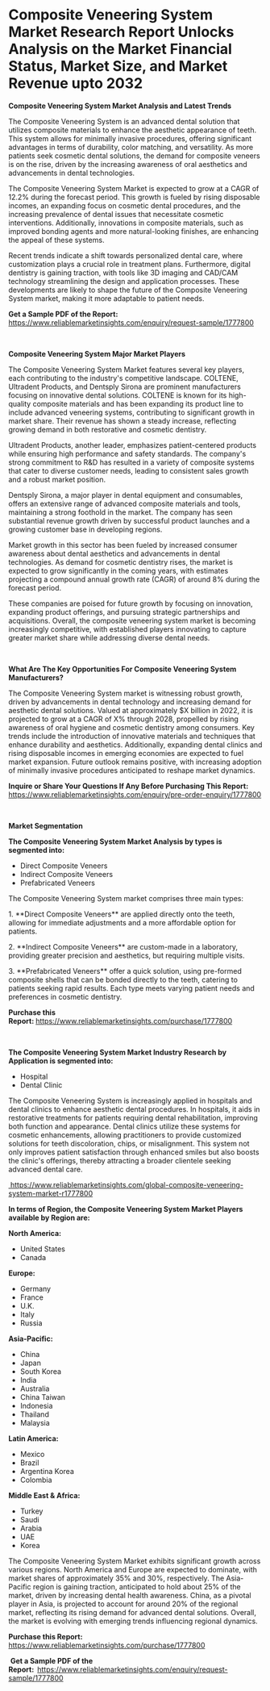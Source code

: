 <p><h1>Composite Veneering System Market Research Report Unlocks Analysis on the Market Financial Status, Market Size, and Market Revenue upto 2032</h1></p><p><strong>Composite Veneering System Market Analysis and Latest Trends</strong></p>
<p><p>The Composite Veneering System is an advanced dental solution that utilizes composite materials to enhance the aesthetic appearance of teeth. This system allows for minimally invasive procedures, offering significant advantages in terms of durability, color matching, and versatility. As more patients seek cosmetic dental solutions, the demand for composite veneers is on the rise, driven by the increasing awareness of oral aesthetics and advancements in dental technologies.</p><p>The Composite Veneering System Market is expected to grow at a CAGR of 12.2% during the forecast period. This growth is fueled by rising disposable incomes, an expanding focus on cosmetic dental procedures, and the increasing prevalence of dental issues that necessitate cosmetic interventions. Additionally, innovations in composite materials, such as improved bonding agents and more natural-looking finishes, are enhancing the appeal of these systems. </p><p>Recent trends indicate a shift towards personalized dental care, where customization plays a crucial role in treatment plans. Furthermore, digital dentistry is gaining traction, with tools like 3D imaging and CAD/CAM technology streamlining the design and application processes. These developments are likely to shape the future of the Composite Veneering System market, making it more adaptable to patient needs.</p></p>
<p><strong>Get a Sample PDF of the Report:&nbsp;</strong> <a href="https://www.reliablemarketinsights.com/enquiry/request-sample/1777800?utm_campaign=3363&utm_medium=2&utm_source=Github&utm_content=ia&utm_term=14042025&utm_id=composite-veneering-system">https://www.reliablemarketinsights.com/enquiry/request-sample/1777800</a></p>
<p>&nbsp;</p>
<p><strong>Composite Veneering System Major Market Players</strong></p>
<p><p>The Composite Veneering System Market features several key players, each contributing to the industry's competitive landscape. COLTENE, Ultradent Products, and Dentsply Sirona are prominent manufacturers focusing on innovative dental solutions. COLTENE is known for its high-quality composite materials and has been expanding its product line to include advanced veneering systems, contributing to significant growth in market share. Their revenue has shown a steady increase, reflecting growing demand in both restorative and cosmetic dentistry.</p><p>Ultradent Products, another leader, emphasizes patient-centered products while ensuring high performance and safety standards. The company's strong commitment to R&D has resulted in a variety of composite systems that cater to diverse customer needs, leading to consistent sales growth and a robust market position.</p><p>Dentsply Sirona, a major player in dental equipment and consumables, offers an extensive range of advanced composite materials and tools, maintaining a strong foothold in the market. The company has seen substantial revenue growth driven by successful product launches and a growing customer base in developing regions.</p><p>Market growth in this sector has been fueled by increased consumer awareness about dental aesthetics and advancements in dental technologies. As demand for cosmetic dentistry rises, the market is expected to grow significantly in the coming years, with estimates projecting a compound annual growth rate (CAGR) of around 8% during the forecast period.</p><p>These companies are poised for future growth by focusing on innovation, expanding product offerings, and pursuing strategic partnerships and acquisitions. Overall, the composite veneering system market is becoming increasingly competitive, with established players innovating to capture greater market share while addressing diverse dental needs.</p></p>
<p>&nbsp;</p>
<p><strong>What Are The Key Opportunities For Composite Veneering System Manufacturers?</strong></p>
<p><p>The Composite Veneering System market is witnessing robust growth, driven by advancements in dental technology and increasing demand for aesthetic dental solutions. Valued at approximately $X billion in 2022, it is projected to grow at a CAGR of X% through 2028, propelled by rising awareness of oral hygiene and cosmetic dentistry among consumers. Key trends include the introduction of innovative materials and techniques that enhance durability and aesthetics. Additionally, expanding dental clinics and rising disposable incomes in emerging economies are expected to fuel market expansion. Future outlook remains positive, with increasing adoption of minimally invasive procedures anticipated to reshape market dynamics.</p></p>
<p><strong>Inquire or Share Your Questions If Any Before Purchasing This Report:</strong> <a href="https://www.reliablemarketinsights.com/enquiry/pre-order-enquiry/1777800?utm_campaign=3363&utm_medium=2&utm_source=Github&utm_content=ia&utm_term=14042025&utm_id=composite-veneering-system">https://www.reliablemarketinsights.com/enquiry/pre-order-enquiry/1777800</a></p>
<p>&nbsp;</p>
<p><strong>Market Segmentation</strong></p>
<p><strong>The Composite Veneering System Market Analysis by types is segmented into:</strong></p>
<p><ul><li>Direct Composite Veneers</li><li>Indirect Composite Veneers</li><li>Prefabricated Veneers</li></ul></p>
<p><p>The Composite Veneering System market comprises three main types: </p><p>1. **Direct Composite Veneers** are applied directly onto the teeth, allowing for immediate adjustments and a more affordable option for patients.</p><p>2. **Indirect Composite Veneers** are custom-made in a laboratory, providing greater precision and aesthetics, but requiring multiple visits.</p><p>3. **Prefabricated Veneers** offer a quick solution, using pre-formed composite shells that can be bonded directly to the teeth, catering to patients seeking rapid results. Each type meets varying patient needs and preferences in cosmetic dentistry.</p></p>
<p><strong>Purchase this Report:&nbsp;</strong><a href="https://www.reliablemarketinsights.com/purchase/1777800?utm_campaign=3363&utm_medium=2&utm_source=Github&utm_content=ia&utm_term=14042025&utm_id=composite-veneering-system">https://www.reliablemarketinsights.com/purchase/1777800</a></p>
<p>&nbsp;</p>
<p><strong>The Composite Veneering System Market Industry Research by Application is segmented into:</strong></p>
<p><ul><li>Hospital</li><li>Dental Clinic</li></ul></p>
<p><p>The Composite Veneering System is increasingly applied in hospitals and dental clinics to enhance aesthetic dental procedures. In hospitals, it aids in restorative treatments for patients requiring dental rehabilitation, improving both function and appearance. Dental clinics utilize these systems for cosmetic enhancements, allowing practitioners to provide customized solutions for teeth discoloration, chips, or misalignment. This system not only improves patient satisfaction through enhanced smiles but also boosts the clinic's offerings, thereby attracting a broader clientele seeking advanced dental care.</p></p>
<p><a href="https://www.reliablemarketinsights.com/global-composite-veneering-system-market-r1777800?utm_campaign=3363&utm_medium=2&utm_source=Github&utm_content=ia&utm_term=14042025&utm_id=composite-veneering-system">&nbsp;https://www.reliablemarketinsights.com/global-composite-veneering-system-market-r1777800</a></p>
<p><strong>In terms of Region, the Composite Veneering System Market Players available by Region are:</strong></p>
<p>
    <p> <strong> North America: </strong>
        <ul>
            <li>United States</li>
            <li>Canada</li>
        </ul>
        </p> 
    <p> <strong> Europe: </strong>
        <ul>
            <li>Germany</li>
            <li>France</li>
            <li>U.K.</li>
            <li>Italy</li>
            <li>Russia</li>
        </ul>
        </p> 
    <p> <strong> Asia-Pacific: </strong>
        <ul>
            <li>China</li>
            <li>Japan</li>
            <li>South Korea</li>
            <li>India</li>
            <li>Australia</li>
            <li>China Taiwan</li>
            <li>Indonesia</li>
            <li>Thailand</li>
            <li>Malaysia</li>
        </ul>
        </p> 
    <p> <strong> Latin America: </strong>
        <ul>
            <li>Mexico</li>
            <li>Brazil</li>
            <li>Argentina Korea</li>
            <li>Colombia</li>
        </ul>
        </p> 
    <p> <strong> Middle East & Africa: </strong>
        <ul>
            <li>Turkey</li>
            <li>Saudi</li>
            <li>Arabia</li>
            <li>UAE</li>
            <li>Korea</li>
        </ul>
    </p>
    </p>
<p><p>The Composite Veneering System Market exhibits significant growth across various regions. North America and Europe are expected to dominate, with market shares of approximately 35% and 30%, respectively. The Asia-Pacific region is gaining traction, anticipated to hold about 25% of the market, driven by increasing dental health awareness. China, as a pivotal player in Asia, is projected to account for around 20% of the regional market, reflecting its rising demand for advanced dental solutions. Overall, the market is evolving with emerging trends influencing regional dynamics.</p></p>
<p><strong>Purchase this Report: </strong><a href="https://www.reliablemarketinsights.com/purchase/1777800?utm_campaign=3363&utm_medium=2&utm_source=Github&utm_content=ia&utm_term=14042025&utm_id=composite-veneering-system">https://www.reliablemarketinsights.com/purchase/1777800</a></p>
<p>&nbsp;<strong>Get a Sample PDF of the Report:&nbsp;&nbsp;</strong><a href="https://www.reliablemarketinsights.com/enquiry/request-sample/1777800?utm_campaign=3363&utm_medium=2&utm_source=Github&utm_content=ia&utm_term=14042025&utm_id=composite-veneering-system">https://www.reliablemarketinsights.com/enquiry/request-sample/1777800</a></p>
<p><strong></strong></p>
<p><p></p><p></p><p></p></p>